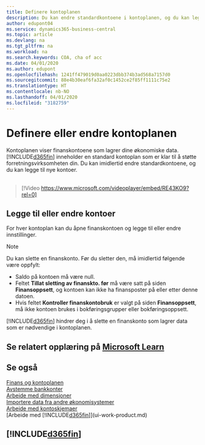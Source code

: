 ```yaml
---
title: Definere kontoplanen
description: Du kan endre standardkontoene i kontoplanen, og du kan legge til nye kontoer.
author: edupont04
ms.service: dynamics365-business-central
ms.topic: article
ms.devlang: na
ms.tgt_pltfrm: na
ms.workload: na
ms.search.keywords: COA, cha of acc
ms.date: 04/01/2020
ms.author: edupont
ms.openlocfilehash: 1241ff479019d0aa0223dbb374b3ad568a7157d0
ms.sourcegitcommit: 88e4b30eaf6fa32af0c1452ce2f85ff1111c75e2
ms.translationtype: HT
ms.contentlocale: nb-NO
ms.lasthandoff: 04/01/2020
ms.locfileid: "3182759"
---
```

# <a name="setting-up-or-changing-the-chart-of-accounts"></a>Definere eller endre kontoplanen
Kontoplanen viser finanskontoene som lagrer dine økonomiske data. [!INCLUDE[d365fin](includes/d365fin_md.md)] inneholder en standard kontoplan som er klar til å støtte forretningsvirksomheten din.
Du kan imidlertid endre standardkontoene, og du kan legge til nye kontoer.
<br><br>  

> [!Video https://www.microsoft.com/videoplayer/embed/RE43KO9?rel=0]


## <a name="adding-or-changing-accounts"></a>Legge til eller endre kontoer
For hver kontoplan kan du åpne finanskontoen og legge til eller endre innstillinger.

> [!NOTE]  
>   Du kan slette en finanskonto. Før du sletter den, må imidlertid følgende være oppfylt:  
>  
>   * Saldo på kontoen må være null.  
>   * Feltet **Tillat sletting av finanskto. før** må være satt på siden **Finansoppsett**, og kontoen kan ikke ha finansposter på eller etter denne datoen.  
>   * Hvis feltet **Kontroller finanskontobruk** er valgt på siden **Finansoppsett**, må ikke kontoen brukes i bokføringsgrupper eller bokføringsoppsett.  

[!INCLUDE[d365fin](includes/d365fin_md.md)] hindrer deg i å slette en finanskonto som lagrer data som er nødvendige i kontoplanen.  

## <a name="see-related-training-at-microsoft-learn"></a>Se relatert opplæring på [Microsoft Learn](/learn/modules/chart-accounts-dynamics-365-business-central/index)

## <a name="see-also"></a>Se også
[Finans og kontoplanen](finance-general-ledger.md)  
[Avstemme bankkonter](bank-manage-bank-accounts.md)  
[Arbeide med dimensjoner](finance-dimensions.md)  
[Importere data fra andre økonomisystemer](across-import-data-configuration-packages.md)  
[Arbeide med kontoskjemaer](bi-how-work-account-schedule.md)  
[Arbeide med [!INCLUDE[d365fin](includes/d365fin_md.md)]](ui-work-product.md)  

## [!INCLUDE[d365fin](includes/free_trial_md.md)]
